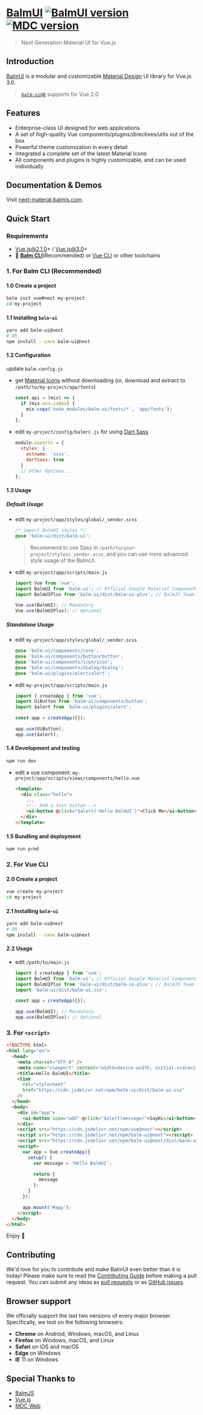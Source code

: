 # [BalmUI](https://material.balmjs.com/) [![BalmUI version][balm-ui-image]][balm-ui-url] [![MDC version][mdc-web-image]][mdc-web-url]

> Next Generation Material UI for Vue.js

## Introduction

[BalmUI](https://material.balmjs.com/) is a modular and customizable [Material Design](https://material.io/) UI library for Vue.js 3.0.

> [`balm-ui@8`](https://github.com/balmjs/balm-ui/tree/8.x) supports for Vue 2.0

## Features

- Enterprise-class UI designed for web applications
- A set of high-quality Vue components/plugins/directives/utils out of the box
- Powerful theme customization in every detail
- Integrated a complete set of the latest Material Icons
- All components and plugins is highly customizable, and can be used individually

## Documentation & Demos

Visit [next-material.balmjs.com](https://next-material.balmjs.com/).

## Quick Start

### Requirements

- Vue.js@2.1.0+ / Vue.js@3.0+
- :rocket: **[Balm CLI](https://github.com/balmjs/balm-cli)**(Recommended) or [Vue CLI](https://github.com/vuejs/vue-cli) or other toolchains

### 1. For Balm CLI (Recommended)

#### 1.0 Create a project

```sh
balm init vue#next my-project
cd my-project
```

#### 1.1 Installing `balm-ui`

```sh
yarn add balm-ui@next
# OR
npm install --save balm-ui@next
```

#### 1.2 Configuration

update `balm.config.js`

- get [Material Icons](https://material.balmjs.com/material-icons.zip) without downloading (or, download and extract to `/path/to/my-project/app/fonts`)

  ```js
  const api = (mix) => {
    if (mix.env.isDev) {
      mix.copy('node_modules/balm-ui/fonts/*', 'app/fonts');
    }
  };
  ```

- edit `my-project/config/balmrc.js` for using [Dart Sass](https://balm.js.org/docs/config/styles.html#styles-dartsass)

  ```js
  module.exports = {
    styles: {
      extname: 'scss',
      dartSass: true
    }
    // Other Options...
  };
  ```

#### 1.3 Usage

##### Default Usage

- edit `my-project/app/styles/global/_vendor.scss`

  ```scss
  /* import BalmUI styles */
  @use 'balm-ui/dist/balm-ui';
  ```

  > Recommend to use Sass in `/path/to/your-project/styles/_vendor.scss`, and you can use more advanced style usage of the BalmUI.

- edit `my-project/app/scripts/main.js`

  ```js
  import Vue from 'vue';
  import BalmUI from 'balm-ui'; // Official Google Material Components
  import BalmUIPlus from 'balm-ui/dist/balm-ui-plus'; // BalmJS Team Material Components

  Vue.use(BalmUI); // Mandatory
  Vue.use(BalmUIPlus); // Optional
  ```

##### Standalone Usage

- edit `my-project/app/styles/global/_vendor.scss`

  ```scss
  @use 'balm-ui/components/core';
  @use 'balm-ui/components/button/button';
  @use 'balm-ui/components/icon/icon';
  @use 'balm-ui/components/dialog/dialog';
  @use 'balm-ui/plugins/alert/alert';
  ```

- edit `my-project/app/scripts/main.js`

  ```js
  import { createApp } from 'vue';
  import UiButton from 'balm-ui/components/button';
  import $alert from 'balm-ui/plugins/alert';

  const app = createApp({});

  app.use(UiButton);
  app.use($alert);
  ```

#### 1.4 Development and testing

```bash
npm run dev
```

- edit a vue component: `my-project/app/scripts/views/components/hello.vue`

  ```html
  <template>
    <div class="hello">
      ...
      <!-- Add a test button -->
      <ui-button @click="$alert('Hello BalmUI')">Click Me</ui-button>
    </div>
  </template>
  ```

#### 1.5 Bundling and deployment

```bash
npm run prod
```

### 2. For Vue CLI

#### 2.0 Create a project

```sh
vue create my-project
cd my-project
```

#### 2.1 Installing `balm-ui`

```sh
yarn add balm-ui@next
# OR
npm install --save balm-ui@next
```

#### 2.2 Usage

- edit `/path/to/main.js`

  ```js
  import { createApp } from 'vue';
  import BalmUI from 'balm-ui'; // Official Google Material Components
  import BalmUIPlus from 'balm-ui/dist/balm-ui-plus'; // BalmJS Team Material Components
  import 'balm-ui/dist/balm-ui.css';

  const app = createApp({});

  app.use(BalmUI); // Mandatory
  app.use(BalmUIPlus); // Optional
  ```

### 3. For `<script>`

```html
<!DOCTYPE html>
<html lang="en">
  <head>
    <meta charset="UTF-8" />
    <meta name="viewport" content="width=device-width, initial-scale=1.0" />
    <title>Hello BalmUI</title>
    <link
      rel="stylesheet"
      href="https://cdn.jsdelivr.net/npm/balm-ui/dist/balm-ui.css"
    />
  </head>
  <body>
    <div id="app">
      <ui-button icon="add" @click="$alert(message)">SayHi</ui-button>
    </div>
    <script src="https://cdn.jsdelivr.net/npm/vue@next"></script>
    <script src="https://cdn.jsdelivr.net/npm/balm-ui@next"></script>
    <script src="https://cdn.jsdelivr.net/npm/balm-ui@next/dist/balm-ui-plus.js"></script>
    <script>
      var app = Vue.createApp({
        setup() {
          var message = 'Hello BalmUI';

          return {
            message
          };
        }
      });

      app.mount('#app');
    </script>
  </body>
</html>
```

Enjoy 👻

## Contributing

We'd love for you to contribute and make BalmUI even better than it is today! Please make sure to read the [Contributing Guide](CONTRIBUTING.md) before making a pull request. You can submit any ideas as [pull requests](https://github.com/balmjs/balm-ui/pulls) or as [GitHub issues](https://github.com/balmjs/balm-ui/issues).

## Browser support

We officially support the last two versions of every major browser. Specifically, we test on the following browsers:

- **Chrome** on Android, Windows, macOS, and Linux
- **Firefox** on Windows, macOS, and Linux
- **Safari** on iOS and macOS
- **Edge** on Windows
- **IE** 11 on Windows

## Special Thanks to

- [BalmJS](https://balm.js.org/)
- [Vue.js](https://v3.vuejs.org/)
- [MDC Web](https://github.com/material-components/material-components-web)

[balm-ui-image]: https://badge.fury.io/js/balm-ui.svg
[balm-ui-url]: https://www.npmjs.com/package/balm-ui
[mdc-web-image]: https://img.shields.io/badge/mdc--web-8.0.0-blue.svg
[mdc-web-url]: https://www.npmjs.com/package/material-components-web
